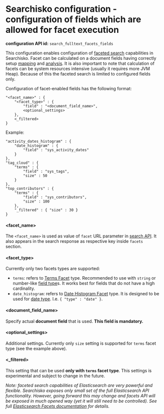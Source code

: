 Searchisko configuration - configuration of fields which are allowed for facet execution
==============================================================================

**configuration API id:** `search_fulltext_facets_fields`

This configuration enables configuration of [faceted search](http://en.wikipedia.org/wiki/Faceted_search) capabilities in Searchisko. 
Facet can be calculated on a document fields having correctly setup [mapping][mapping] and [analysis][analysis]. 
It is also important to note that calculation of facets can be system resources intensive (usually it requires more JVM Heap). 
Because of this the faceted search is limited to configured fields only.

Configuration of facet-enabled fields has the following format:

	"<facet_name>" : {
		"<facet_type>" : {
			"field" : "<document_field_name>",
			<optional_settings>
		},
		<_filtered>
	}

Example:

	"activity_dates_histogram" : {
		"date_histogram" : {
			"field" : "sys_activity_dates"
		}
	},
	"tag_cloud" : {
		"terms" : {
			"field" : "sys_tags",
			"size" : 50
		}
	},
	"top_contributors" : {
		"terms" : {
			"field" : "sys_contributors",
			"size" : 100
		},
		"_filtered" : { "size" : 30 }
	}

#### \<facet_name\>

The `<facet_name>` is used as value of `facet` URL parameter in [search API](http://docs.jbossorg.apiary.io/#searchapi). It also appears in the search response as respective key inside `facets` section.

#### \<facet_type\>

Currently only two facets types are supported:

- `terms`: refers to [Terms Facet][terms facet] type. Recommended to use with `string` or number-like [field type][field type]s. It works best for fields that do not have a high cardinality.
- `date_histogram`: refers to [Date Histogram Facet][date histogram facet] type. It is designed to be used for [date type][date type]. I.e. `{ "type" : "date" }`.

#### \<document_field_name\>

Specify actual **document field** that is used. **This field is mandatory.**

#### \<optional_settings\>

Additional settings. Currently only `size` setting is supported for `terms` facet type (see the example above).

#### \<_filtered\>

This setting that can be used **only with `terms` facet type**. This settings is experimental and subject to change in the future.


_Note: faceted search capabilities of Elasticsearch are very powerful and flexible. Searchisko exposes only small set of the full Elasticsearch API functionality. However, going forward this may change and facets API will be exposed in much opened way (yet it will still need to be controlled). See full [Elasticsearch Facets documentation][elasticsearch facets documentation] for details._

  [mapping]: http://www.elasticsearch.org/guide/en/elasticsearch/reference/0.90/mapping.html
  [analysis]: http://www.elasticsearch.org/guide/en/elasticsearch/reference/0.90/analysis.html
  [field type]: http://www.elasticsearch.org/guide/en/elasticsearch/reference/0.90/mapping-types.html
  [date type]: http://www.elasticsearch.org/guide/en/elasticsearch/reference/0.90/mapping-core-types.html#date
  [terms facet]: http://www.elasticsearch.org/guide/en/elasticsearch/reference/0.90/search-facets-terms-facet.html
  [date histogram facet]: http://www.elasticsearch.org/guide/en/elasticsearch/reference/0.90/search-facets-date-histogram-facet.html
  [elasticsearch facets documentation]: http://www.elasticsearch.org/guide/en/elasticsearch/reference/0.90/search-facets.html
